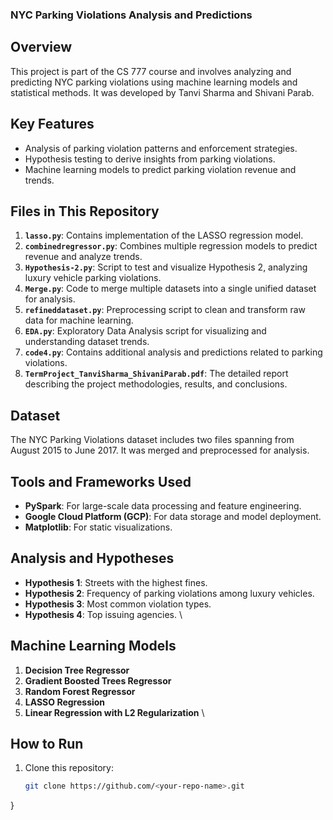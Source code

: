 ### NYC Parking Violations Analysis and Predictions

## Overview
This project is part of the CS 777 course and involves analyzing and predicting NYC parking violations using machine learning models and statistical methods. It was developed by Tanvi Sharma and Shivani Parab.

## Key Features
- Analysis of parking violation patterns and enforcement strategies.
- Hypothesis testing to derive insights from parking violations.
- Machine learning models to predict parking violation revenue and trends.

## Files in This Repository

1. **`lasso.py`**: Contains implementation of the LASSO regression model.
2. **`combinedregressor.py`**: Combines multiple regression models to predict revenue and analyze trends.
3. **`Hypothesis-2.py`**: Script to test and visualize Hypothesis 2, analyzing luxury vehicle parking violations.
4. **`Merge.py`**: Code to merge multiple datasets into a single unified dataset for analysis.
5. **`refineddataset.py`**: Preprocessing script to clean and transform raw data for machine learning.
6. **`EDA.py`**: Exploratory Data Analysis script for visualizing and understanding dataset trends.
7. **`code4.py`**: Contains additional analysis and predictions related to parking violations.
8. **`TermProject_TanviSharma_ShivaniParab.pdf`**: The detailed report describing the project methodologies, results, and conclusions.

## Dataset
The NYC Parking Violations dataset includes two files spanning from August 2015 to June 2017. It was merged and preprocessed for analysis.

## Tools and Frameworks Used
- **PySpark**: For large-scale data processing and feature engineering.
- **Google Cloud Platform (GCP)**: For data storage and model deployment.
- **Matplotlib**: For static visualizations.

## Analysis and Hypotheses  
- **Hypothesis 1**: Streets with the highest fines.
- **Hypothesis 2**: Frequency of parking violations among luxury vehicles.
- **Hypothesis 3**: Most common violation types.
- **Hypothesis 4**: Top issuing agencies.
\
## Machine Learning Models
1. **Decision Tree Regressor**
2. **Gradient Boosted Trees Regressor**
3. **Random Forest Regressor**
4. **LASSO Regression**
5. **Linear Regression with L2 Regularization**
\
## How to Run
1. Clone this repository:
   ```bash
   git clone https://github.com/<your-repo-name>.git
}